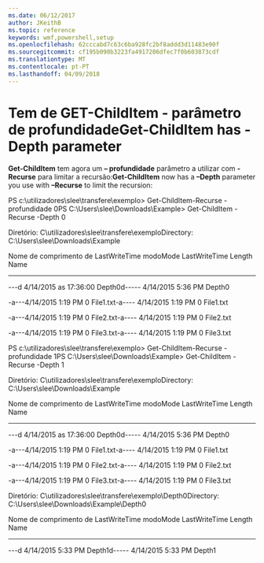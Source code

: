 ```yaml
---
ms.date: 06/12/2017
author: JKeithB
ms.topic: reference
keywords: wmf,powershell,setup
ms.openlocfilehash: 62cccabd7c63c6ba928fc2bf8addd3d11483e90f
ms.sourcegitcommit: cf195b090b3223fa4917206dfec7f0b603873cdf
ms.translationtype: MT
ms.contentlocale: pt-PT
ms.lasthandoff: 04/09/2018
---
```

# <a name="get-childitem-has--depth-parameter"></a><span data-ttu-id="a48db-102">Tem de GET-ChildItem - parâmetro de profundidade</span><span class="sxs-lookup"><span data-stu-id="a48db-102">Get-ChildItem has -Depth parameter</span></span>
<span data-ttu-id="a48db-103">**Get-ChildItem** tem agora um **– profundidade** parâmetro a utilizar com **-Recurse** para limitar a recursão:</span><span class="sxs-lookup"><span data-stu-id="a48db-103">**Get-ChildItem** now has a **–Depth** parameter you use with **–Recurse** to limit the recursion:</span></span>

<span data-ttu-id="a48db-104">PS c:\\utilizadores\\slee\\transfere\\exemplo&gt; Get-ChildItem-Recurse - profundidade 0</span><span class="sxs-lookup"><span data-stu-id="a48db-104">PS C:\\Users\\slee\\Downloads\\Example&gt; Get-ChildItem -Recurse -Depth 0</span></span>

<span data-ttu-id="a48db-105">Diretório: C\\utilizadores\\slee\\transfere\\exemplo</span><span class="sxs-lookup"><span data-stu-id="a48db-105">Directory: C:\\Users\\slee\\Downloads\\Example</span></span>

<span data-ttu-id="a48db-106">Nome de comprimento de LastWriteTime modo</span><span class="sxs-lookup"><span data-stu-id="a48db-106">Mode LastWriteTime Length Name</span></span>

---- ------------- ------ ----

<span data-ttu-id="a48db-107">---d 4/14/2015 as 17:36:00 Depth0</span><span class="sxs-lookup"><span data-stu-id="a48db-107">d----- 4/14/2015 5:36 PM Depth0</span></span>

<span data-ttu-id="a48db-108">-a---4/14/2015 1:19 PM 0 File1.txt</span><span class="sxs-lookup"><span data-stu-id="a48db-108">-a---- 4/14/2015 1:19 PM 0 File1.txt</span></span>

<span data-ttu-id="a48db-109">-a---4/14/2015 1:19 PM 0 File2.txt</span><span class="sxs-lookup"><span data-stu-id="a48db-109">-a---- 4/14/2015 1:19 PM 0 File2.txt</span></span>

<span data-ttu-id="a48db-110">-a---4/14/2015 1:19 PM 0 File3.txt</span><span class="sxs-lookup"><span data-stu-id="a48db-110">-a---- 4/14/2015 1:19 PM 0 File3.txt</span></span>

<span data-ttu-id="a48db-111">PS c:\\utilizadores\\slee\\transfere\\exemplo&gt; Get-ChildItem-Recurse - profundidade 1</span><span class="sxs-lookup"><span data-stu-id="a48db-111">PS C:\\Users\\slee\\Downloads\\Example&gt; Get-ChildItem -Recurse -Depth 1</span></span>

<span data-ttu-id="a48db-112">Diretório: C\\utilizadores\\slee\\transfere\\exemplo</span><span class="sxs-lookup"><span data-stu-id="a48db-112">Directory: C:\\Users\\slee\\Downloads\\Example</span></span>

<span data-ttu-id="a48db-113">Nome de comprimento de LastWriteTime modo</span><span class="sxs-lookup"><span data-stu-id="a48db-113">Mode LastWriteTime Length Name</span></span>

---- ------------- ------ ----

<span data-ttu-id="a48db-114">---d 4/14/2015 as 17:36:00 Depth0</span><span class="sxs-lookup"><span data-stu-id="a48db-114">d----- 4/14/2015 5:36 PM Depth0</span></span>

<span data-ttu-id="a48db-115">-a---4/14/2015 1:19 PM 0 File1.txt</span><span class="sxs-lookup"><span data-stu-id="a48db-115">-a---- 4/14/2015 1:19 PM 0 File1.txt</span></span>

<span data-ttu-id="a48db-116">-a---4/14/2015 1:19 PM 0 File2.txt</span><span class="sxs-lookup"><span data-stu-id="a48db-116">-a---- 4/14/2015 1:19 PM 0 File2.txt</span></span>

<span data-ttu-id="a48db-117">-a---4/14/2015 1:19 PM 0 File3.txt</span><span class="sxs-lookup"><span data-stu-id="a48db-117">-a---- 4/14/2015 1:19 PM 0 File3.txt</span></span>

<span data-ttu-id="a48db-118">Diretório: C\\utilizadores\\slee\\transfere\\exemplo\\Depth0</span><span class="sxs-lookup"><span data-stu-id="a48db-118">Directory: C:\\Users\\slee\\Downloads\\Example\\Depth0</span></span>

<span data-ttu-id="a48db-119">Nome de comprimento de LastWriteTime modo</span><span class="sxs-lookup"><span data-stu-id="a48db-119">Mode LastWriteTime Length Name</span></span>

---- ------------- ------ ----

<span data-ttu-id="a48db-120">---d 4/14/2015 5:33 PM Depth1</span><span class="sxs-lookup"><span data-stu-id="a48db-120">d----- 4/14/2015 5:33 PM Depth1</span></span>